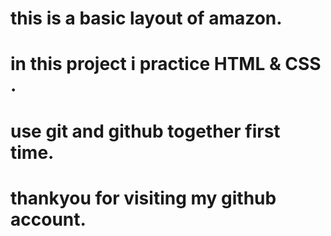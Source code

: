 # this is a basic layout of amazon.

# in this project i practice HTML & CSS .

# use git and github together first time.

# thankyou for visiting my github account.
